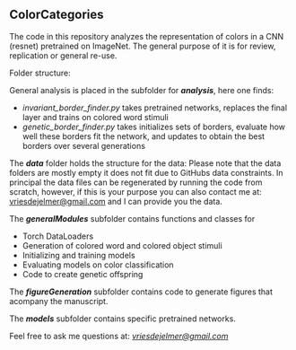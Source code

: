 ## ColorCategories

The code in this repository analyzes the representation of colors in a CNN (resnet) pretrained on ImageNet.
The general purpose of it is for review, replication or general re-use.

Folder structure:

General analysis is placed in the subfolder for ***analysis***, here one finds:
- *invariant_border_finder.py* takes pretrained networks, replaces the final layer and trains on colored word stimuli
- *genetic_border_finder.py* takes initializes sets of borders, evaluate how well these borders fit the network, and updates to obtain the best borders over several generations

The ***data*** folder holds the structure for the data: Please note that the data folders are mostly empty it does not fit due to GitHubs data constraints.
In principal the data files can be regenerated by running the code from scratch, however, if this is your purpose you can also contact me at: vriesdejelmer@gmail.com and I can provide you the data.

The ***generalModules*** subfolder contains functions and classes for
- Torch DataLoaders
- Generation of colored word and colored object stimuli
- Initializing and training models
- Evaluating models on color classification
- Code to create genetic offspring

The ***figureGeneration*** subfolder contains code to generate figures that acompany the manuscript.

The ***models*** subfolder contains specific pretrained networks.

Feel free to ask me questions at: *vriesdejelmer@gmail.com*
